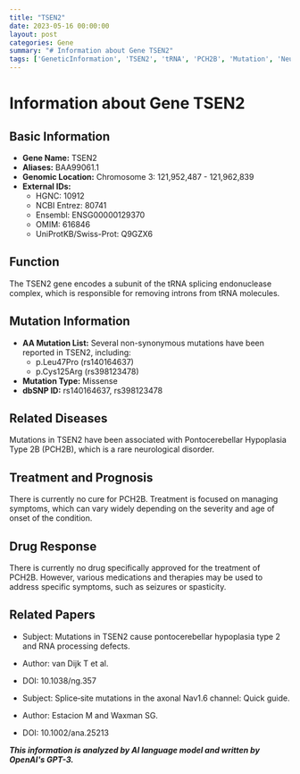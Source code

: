 ```yaml
---
title: "TSEN2"
date: 2023-05-16 00:00:00
layout: post
categories: Gene
summary: "# Information about Gene TSEN2"
tags: ['GeneticInformation', 'TSEN2', 'tRNA', 'PCH2B', 'Mutation', 'NeurologicalDisorder', 'Treatment', 'RNAProcessing']
---
```


# Information about Gene TSEN2

## Basic Information
- **Gene Name:** TSEN2
- **Aliases:** BAA99061.1
- **Genomic Location:** Chromosome 3: 121,952,487 - 121,962,839
- **External IDs:** 
    - HGNC: 10912 
    - NCBI Entrez: 80741 
    - Ensembl: ENSG00000129370 
    - OMIM: 616846 
    - UniProtKB/Swiss-Prot: Q9GZX6
    
## Function
The TSEN2 gene encodes a subunit of the tRNA splicing endonuclease complex, which is responsible for removing introns from tRNA molecules.

## Mutation Information
- **AA Mutation List:** Several non-synonymous mutations have been reported in TSEN2, including:
    - p.Leu47Pro (rs140164637)
    - p.Cys125Arg (rs398123478)
- **Mutation Type:** Missense
- **dbSNP ID:** rs140164637, rs398123478

## Related Diseases
Mutations in TSEN2 have been associated with Pontocerebellar Hypoplasia Type 2B (PCH2B), which is a rare neurological disorder.

## Treatment and Prognosis
There is currently no cure for PCH2B. Treatment is focused on managing symptoms, which can vary widely depending on the severity and age of onset of the condition.

## Drug Response
There is currently no drug specifically approved for the treatment of PCH2B. However, various medications and therapies may be used to address specific symptoms, such as seizures or spasticity.

## Related Papers
- Subject: Mutations in TSEN2 cause pontocerebellar hypoplasia type 2 and RNA processing defects.
- Author: van Dijk T et al.
- DOI: 10.1038/ng.357
 
- Subject: Splice‐site mutations in the axonal Nav1.6 channel: Quick guide.
- Author: Estacion M and Waxman SG.
- DOI: 10.1002/ana.25213

**_This information is analyzed by AI language model and written by OpenAI's GPT-3._**